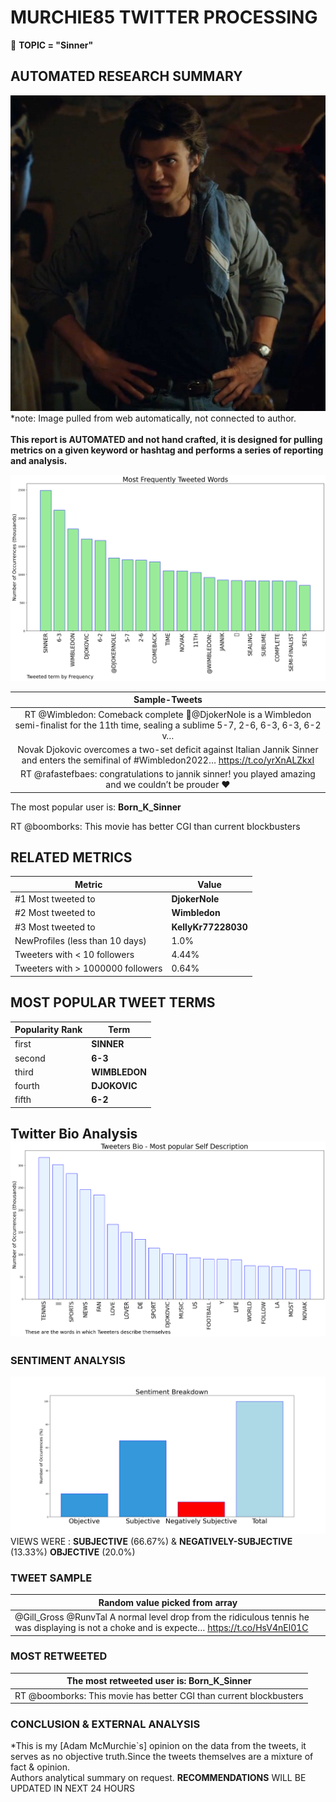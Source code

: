 # MURCHIE85 TWITTER PROCESSING 
&#x1F34E; **TOPIC = "Sinner"**

## AUTOMATED RESEARCH SUMMARY

![image](assets/2022-07-05hashtagImage.png)*note: Image pulled from web automatically, not connected to author.
<br></br>
<b> This report is AUTOMATED and not hand crafted, it is designed for pulling metrics on a given keyword or hashtag and performs a series of reporting and analysis.</b>



![image](assets/2022-07-05TWEETS.png)



|                **Sample-Tweets**        |
| :-------------: |
| RT @Wimbledon: Comeback complete 👑@DjokerNole is a Wimbledon semi-finalist for the 11th time, sealing a sublime 5-7, 2-6, 6-3, 6-3, 6-2 v… |
| Novak Djokovic overcomes a two-set deficit against Italian Jannik Sinner and enters the semifinal of #Wimbledon2022… https://t.co/yrXnALZkxI |
| RT @rafastefbaes: congratulations to jannik sinner! you played amazing and we couldn’t be prouder ❤️ |

The most popular user is: **Born_K_Sinner**
<div class="alert alert-block alert-danger"> RT @boomborks: This movie has better CGI than current blockbusters</div>

## RELATED METRICS<br>
| Metric | Value |
| ------------- | ------------- |
| #1 Most tweeted to  | **DjokerNole** |
| #2 Most tweeted to  | **Wimbledon** |
| #3 Most tweeted to  | **KellyKr77228030** |
| NewProfiles (less than 10 days) | 1.0%  |
| Tweeters with < 10 followers  | 4.44%|
| Tweeters with > 1000000 followers  | 0.64%  |



## MOST POPULAR TWEET TERMS 


| Popularity Rank  | Term |
| ------------- | ------------- |
| first  | **SINNER**  |
| second  | **6-3**  |
| third  | **WIMBLEDON** |
| fourth  | **DJOKOVIC**  |
| fifth  | **6-2**  |


## Twitter Bio Analysis![image](assets/2022-07-05BIO.png)
### SENTIMENT ANALYSIS
![image](assets/2022-07-05sentiment.png)
VIEWS WERE : **SUBJECTIVE**  (66.67%) & **NEGATIVELY-SUBJECTIVE** (13.33%) **OBJECTIVE** (20.0%)

### TWEET SAMPLE 
| Random value picked from array |
| ------------- |
|@Gill_Gross @RunvTal A normal level drop from the ridiculous tennis he was displaying is not a choke and is expecte… https://t.co/HsV4nEl01C |

### MOST RETWEETED 

| The most retweeted user is: **Born_K_Sinner**  |
| ------------- |
| RT @boomborks: This movie has better CGI than current blockbusters |

### CONCLUSION & EXTERNAL ANALYSIS

*This is my [Adam McMurchie`s] opinion on the data from the tweets, it serves as no objective truth.Since the tweets themselves are a mixture of fact & opinion.<br>
Authors analytical summary on request.
**RECOMMENDATIONS** WILL BE UPDATED IN NEXT  24 HOURS <br>
